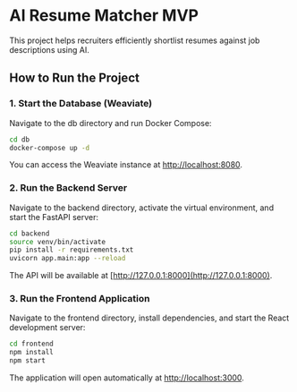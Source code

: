 # AI Resume Matcher MVP

This project helps recruiters efficiently shortlist resumes against job descriptions using AI.

## How to Run the Project

### 1. Start the Database (Weaviate)

Navigate to the db directory and run Docker Compose:

```bash
cd db
docker-compose up -d
```

You can access the Weaviate instance at [http://localhost:8080](http://localhost:8080).

### 2. Run the Backend Server

Navigate to the backend directory, activate the virtual environment, and start the FastAPI server:

```bash
cd backend
source venv/bin/activate
pip install -r requirements.txt
uvicorn app.main:app --reload
```

The API will be available at [http://127.0.0.1:8000](http://127.0.0.1:8000).

### 3. Run the Frontend Application

Navigate to the frontend directory, install dependencies, and start the React development server:

```bash
cd frontend
npm install
npm start
```

The application will open automatically at [http://localhost:3000](http://localhost:3000).
